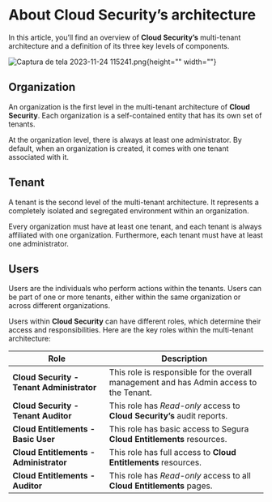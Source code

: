 # About Cloud Security’s architecture

In this article, you’ll find an overview of **Cloud Security’s** multi-tenant architecture and a definition of its three key levels of components.

![Captura de tela 2023-11-24 115241.png](https://cdn.document360.io/5a1d58df-64ce-42a2-8b23-688477d32f33/Images/Documentation/Captura%20de%20tela%202023-11-24%20115241.png){height="" width=""}

## Organization
An organization is the first level in the multi-tenant architecture of **Cloud Security**. Each organization is a self-contained entity that has its own set of tenants.

At the organization level, there is always at least one administrator. By default, when an organization is created, it comes with one tenant associated with it. 

## Tenant
A tenant is the second level of the multi-tenant architecture. It represents a completely isolated and segregated environment within an organization.

Every organization must have at least one tenant, and each tenant is always affiliated with one organization. Furthermore, each tenant must have at least one administrator.

## Users

Users are the individuals who perform actions within the tenants. Users can be part of one or more tenants, either within the same organization or across different organizations.

Users within **Cloud Security** can have different roles, which determine their access and responsibilities. Here are the key roles within the multi-tenant architecture:

| **Role** | **Description** |
| --- | --- |
| **Cloud Security - Tenant Administrator** | This role is responsible for the overall management and has Admin access to the Tenant.  |
| **Cloud Security - Tenant Auditor** | This role has *Read-only* access to **Cloud Security’s** audit reports. |
| **Cloud Entitlements - Basic User** | This role has basic access to Segura **Cloud Entitlements** resources. |
| **Cloud Entitlements - Administrator** | This role has full access to **Cloud Entitlements** resources. |
| **Cloud Entitlements - Auditor** | This role has *Read-only* access to all **Cloud Entitlements** pages. |

